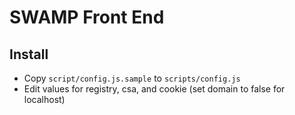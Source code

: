 SWAMP Front End
===============

Install
-------

* Copy `script/config.js.sample` to `scripts/config.js`
* Edit values for registry, csa, and cookie (set domain to false for localhost)
